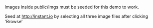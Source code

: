 Images inside public/imgs must be seeded for this demo to work.

Seed at http://instant.io by selecting all three image files after clicking 'Browse'